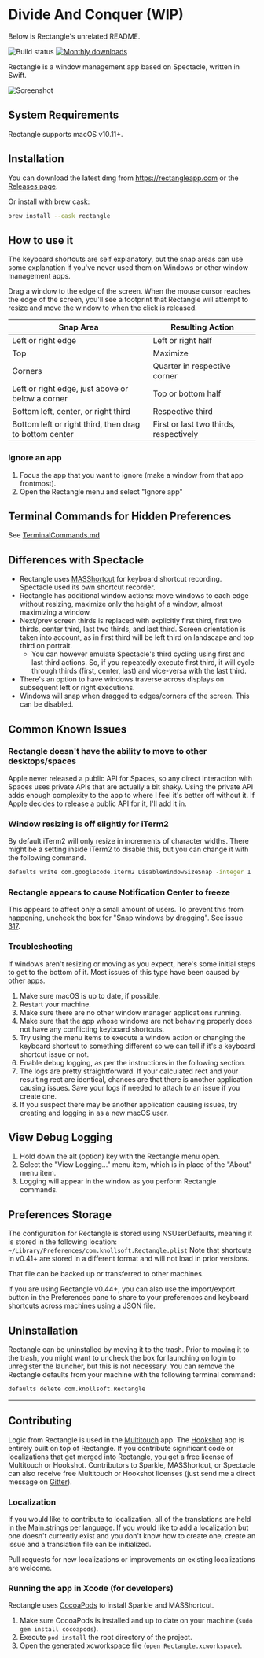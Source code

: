 # Divide And Conquer (WIP)

Below is Rectangle's unrelated README.

![Build status](https://github.com/rxhanson/Rectangle/workflows/Build/badge.svg)
[![Monthly downloads](https://badgen.net/homebrew/cask/dm/rectangle)](https://formulae.brew.sh/cask/rectangle)

Rectangle is a window management app based on Spectacle, written in Swift.

![Screenshot](https://user-images.githubusercontent.com/13651296/101402672-57ab5300-38d4-11eb-9e8c-6a3147d26711.png)

## System Requirements

Rectangle supports macOS v10.11+.

## Installation

You can download the latest dmg from <https://rectangleapp.com> or the [Releases page](https://github.com/rxhanson/Rectangle/releases).

Or install with brew cask:

```bash
brew install --cask rectangle
```

## How to use it

The keyboard shortcuts are self explanatory, but the snap areas can use some explanation if you've never used them on Windows or other window management apps.

Drag a window to the edge of the screen. When the mouse cursor reaches the edge of the screen, you'll see a footprint that Rectangle will attempt to resize and move the window to when the click is released.

| Snap Area                                              | Resulting Action                       |
|--------------------------------------------------------|----------------------------------------|
| Left or right edge                                     | Left or right half                     |
| Top                                                    | Maximize                               |
| Corners                                                | Quarter in respective corner           |
| Left or right edge, just above or below a corner       | Top or bottom half                     |
| Bottom left, center, or right third                    | Respective third                       |
| Bottom left or right third, then drag to bottom center | First or last two thirds, respectively |

### Ignore an app

   1. Focus the app that you want to ignore (make a window from that app frontmost).
   2. Open the Rectangle menu and select "Ignore app"

## Terminal Commands for Hidden Preferences

See [TerminalCommands.md](TerminalCommands.md)

## Differences with Spectacle

* Rectangle uses [MASShortcut](https://github.com/shpakovski/MASShortcut) for keyboard shortcut recording. Spectacle used its own shortcut recorder.
* Rectangle has additional window actions: move windows to each edge without resizing, maximize only the height of a window, almost maximizing a window.
* Next/prev screen thirds is replaced with explicitly first third, first two thirds, center third, last two thirds, and last third. Screen orientation is taken into account, as in first third will be left third on landscape and top third on portrait.
  * You can however emulate Spectacle's third cycling using first and last third actions. So, if you repeatedly execute first third, it will cycle through thirds (first, center, last) and vice-versa with the last third.
* There's an option to have windows traverse across displays on subsequent left or right executions.
* Windows will snap when dragged to edges/corners of the screen. This can be disabled.

## Common Known Issues

### Rectangle doesn't have the ability to move to other desktops/spaces

Apple never released a public API for Spaces, so any direct interaction with Spaces uses private APIs that are actually a bit shaky. Using the private API adds enough complexity to the app to where I feel it's better off without it. If Apple decides to release a public API for it, I'll add it in.

### Window resizing is off slightly for iTerm2

By default iTerm2 will only resize in increments of character widths. There might be a setting inside iTerm2 to disable this, but you can change it with the following command.

```bash
defaults write com.googlecode.iterm2 DisableWindowSizeSnap -integer 1
```

### Rectangle appears to cause Notification Center to freeze

This appears to affect only a small amount of users. To prevent this from happening, uncheck the box for "Snap windows by dragging".
See issue [317](https://github.com/rxhanson/Rectangle/issues/317).

### Troubleshooting

If windows aren't resizing or moving as you expect, here's some initial steps to get to the bottom of it. Most issues of this type have been caused by other apps.

1. Make sure macOS is up to date, if possible.
1. Restart your machine.
1. Make sure there are no other window manager applications running.
1. Make sure that the app whose windows are not behaving properly does not have any conflicting keyboard shortcuts.
1. Try using the menu items to execute a window action or changing the keyboard shortcut to something different so we can tell if it's a keyboard shortcut issue or not.
1. Enable debug logging, as per the instructions in the following section.
1. The logs are pretty straightforward. If your calculated rect and your resulting rect are identical, chances are that there is another application causing issues. Save your logs if needed to attach to an issue if you create one.
1. If you suspect there may be another application causing issues, try creating and logging in as a new macOS user.

## View Debug Logging

1. Hold down the alt (option) key with the Rectangle menu open.
1. Select the "View Logging..." menu item, which is in place of the "About" menu item.
1. Logging will appear in the window as you perform Rectangle commands.

## Preferences Storage

The configuration for Rectangle is stored using NSUserDefaults, meaning it is stored in the following location:
`~/Library/Preferences/com.knollsoft.Rectangle.plist`
Note that shortcuts in v0.41+ are stored in a different format and will not load in prior versions.

That file can be backed up or transferred to other machines.

If you are using Rectangle v0.44+, you can also use the import/export button in the Preferences pane to share to your preferences and keyboard shortcuts across machines using a JSON file.

## Uninstallation

Rectangle can be uninstalled by moving it to the trash. Prior to moving it to the trash, you might want to uncheck the box for launching on login to unregister the launcher, but this is not necessary. You can remove the Rectangle defaults from your machine with the following terminal command:

```bash
defaults delete com.knollsoft.Rectangle
```

---

## Contributing

Logic from Rectangle is used in the [Multitouch](https://multitouch.app) app. The [Hookshot](https://hookshot.app) app is entirely built on top of Rectangle. If you contribute significant code or localizations that get merged into Rectangle, you get a free license of Multitouch or Hookshot. Contributors to Sparkle, MASShortcut, or Spectacle can also receive free Multitouch or Hookshot licenses (just send me a direct message on [Gitter](https://gitter.im)).

### Localization

If you would like to contribute to localization, all of the translations are held in the Main.strings per language. If you would like to add a localization but one doesn't currently exist and you don't know how to create one, create an issue and a translation file can be initialized.

Pull requests for new localizations or improvements on existing localizations are welcome.

### Running the app in Xcode (for developers)

Rectangle uses [CocoaPods](https://cocoapods.org/) to install Sparkle and MASShortcut.

1. Make sure CocoaPods is installed and up to date on your machine (`sudo gem install cocoapods`).
1. Execute `pod install` the root directory of the project.
1. Open the generated xcworkspace file (`open Rectangle.xcworkspace`).
